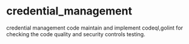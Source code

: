 # credential_management
credential management code maintain and implement codeql,golint for checking the code quality and security controls testing.
